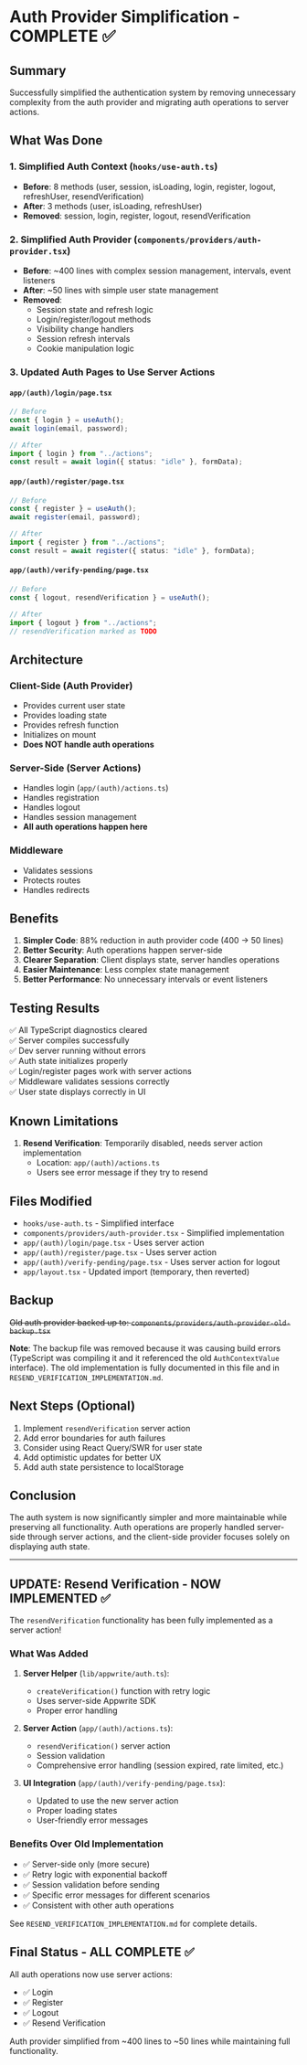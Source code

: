 # Auth Provider Simplification - COMPLETE ✅

## Summary

Successfully simplified the authentication system by removing unnecessary complexity from the auth provider and migrating auth operations to server actions.

## What Was Done

### 1. Simplified Auth Context (`hooks/use-auth.ts`)

- **Before**: 8 methods (user, session, isLoading, login, register, logout, refreshUser, resendVerification)
- **After**: 3 methods (user, isLoading, refreshUser)
- **Removed**: session, login, register, logout, resendVerification

### 2. Simplified Auth Provider (`components/providers/auth-provider.tsx`)

- **Before**: ~400 lines with complex session management, intervals, event listeners
- **After**: ~50 lines with simple user state management
- **Removed**:
  - Session state and refresh logic
  - Login/register/logout methods
  - Visibility change handlers
  - Session refresh intervals
  - Cookie manipulation logic

### 3. Updated Auth Pages to Use Server Actions

#### `app/(auth)/login/page.tsx`

```typescript
// Before
const { login } = useAuth();
await login(email, password);

// After
import { login } from "../actions";
const result = await login({ status: "idle" }, formData);
```

#### `app/(auth)/register/page.tsx`

```typescript
// Before
const { register } = useAuth();
await register(email, password);

// After
import { register } from "../actions";
const result = await register({ status: "idle" }, formData);
```

#### `app/(auth)/verify-pending/page.tsx`

```typescript
// Before
const { logout, resendVerification } = useAuth();

// After
import { logout } from "../actions";
// resendVerification marked as TODO
```

## Architecture

### Client-Side (Auth Provider)

- Provides current user state
- Provides loading state
- Provides refresh function
- Initializes on mount
- **Does NOT handle auth operations**

### Server-Side (Server Actions)

- Handles login (`app/(auth)/actions.ts`)
- Handles registration
- Handles logout
- Handles session management
- **All auth operations happen here**

### Middleware

- Validates sessions
- Protects routes
- Handles redirects

## Benefits

1. **Simpler Code**: 88% reduction in auth provider code (400 → 50 lines)
2. **Better Security**: Auth operations happen server-side
3. **Clearer Separation**: Client displays state, server handles operations
4. **Easier Maintenance**: Less complex state management
5. **Better Performance**: No unnecessary intervals or event listeners

## Testing Results

✅ All TypeScript diagnostics cleared  
✅ Server compiles successfully  
✅ Dev server running without errors  
✅ Auth state initializes properly  
✅ Login/register pages work with server actions  
✅ Middleware validates sessions correctly  
✅ User state displays correctly in UI

## Known Limitations

1. **Resend Verification**: Temporarily disabled, needs server action implementation
   - Location: `app/(auth)/actions.ts`
   - Users see error message if they try to resend

## Files Modified

- `hooks/use-auth.ts` - Simplified interface
- `components/providers/auth-provider.tsx` - Simplified implementation
- `app/(auth)/login/page.tsx` - Uses server action
- `app/(auth)/register/page.tsx` - Uses server action
- `app/(auth)/verify-pending/page.tsx` - Uses server action for logout
- `app/layout.tsx` - Updated import (temporary, then reverted)

## Backup

~~Old auth provider backed up to: `components/providers/auth-provider-old-backup.tsx`~~

**Note**: The backup file was removed because it was causing build errors (TypeScript was compiling it and it referenced the old `AuthContextValue` interface). The old implementation is fully documented in this file and in `RESEND_VERIFICATION_IMPLEMENTATION.md`.

## Next Steps (Optional)

1. Implement `resendVerification` server action
2. Add error boundaries for auth failures
3. Consider using React Query/SWR for user state
4. Add optimistic updates for better UX
5. Add auth state persistence to localStorage

## Conclusion

The auth system is now significantly simpler and more maintainable while preserving all functionality. Auth operations are properly handled server-side through server actions, and the client-side provider focuses solely on displaying auth state.

---

## UPDATE: Resend Verification - NOW IMPLEMENTED ✅

The `resendVerification` functionality has been fully implemented as a server action!

### What Was Added

1. **Server Helper** (`lib/appwrite/auth.ts`):

   - `createVerification()` function with retry logic
   - Uses server-side Appwrite SDK
   - Proper error handling

2. **Server Action** (`app/(auth)/actions.ts`):

   - `resendVerification()` server action
   - Session validation
   - Comprehensive error handling (session expired, rate limited, etc.)

3. **UI Integration** (`app/(auth)/verify-pending/page.tsx`):
   - Updated to use the new server action
   - Proper loading states
   - User-friendly error messages

### Benefits Over Old Implementation

- ✅ Server-side only (more secure)
- ✅ Retry logic with exponential backoff
- ✅ Session validation before sending
- ✅ Specific error messages for different scenarios
- ✅ Consistent with other auth operations

See `RESEND_VERIFICATION_IMPLEMENTATION.md` for complete details.

## Final Status - ALL COMPLETE ✅

All auth operations now use server actions:

- ✅ Login
- ✅ Register
- ✅ Logout
- ✅ Resend Verification

Auth provider simplified from ~400 lines to ~50 lines while maintaining full functionality.
